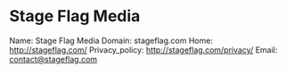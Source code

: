 
# Stage Flag Media

Name: Stage Flag Media
Domain: stageflag.com
Home: http://stageflag.com/
Privacy_policy: http://stageflag.com/privacy/
Email: contact@stageflag.com
